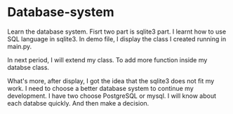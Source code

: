 # Database-system
Learn the database system. 
Fisrt two part is sqlite3 part. I learnt how to use SQL language in sqlite3. In demo file, I display the class I created running in main.py.

In next period, I will extend my class. To add more function inside my databse class. 

What's more, after display, I got the idea that the sqlite3 does not fit my work. I need to choose a better database system to continue my development. I have two choose PostgreSQL or mysql. I will know about each databse quickly. And then make a decision.
